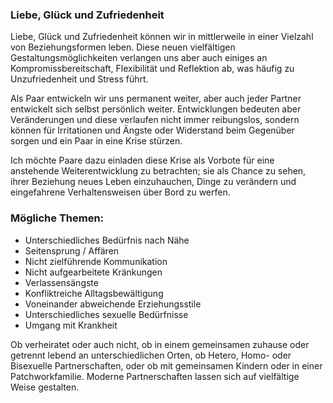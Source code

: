 ### Liebe, Glück und Zufriedenheit

Liebe, Glück und Zufriedenheit können wir in mittlerweile in einer Vielzahl von Beziehungsformen leben. Diese neuen vielfältigen Gestaltungsmöglichkeiten verlangen uns aber auch einiges an Kompromissbereitschaft, Flexibilität und Reflektion ab, was häufig zu Unzufriedenheit und Stress führt.

Als Paar entwickeln wir uns permanent weiter, aber auch jeder Partner entwickelt sich  selbst persönlich weiter.  Entwicklungen bedeuten aber Veränderungen und diese verlaufen nicht immer reibungslos, sondern können für Irritationen und Ängste oder Widerstand beim Gegenüber sorgen und ein Paar in eine Krise stürzen.

Ich möchte Paare dazu einladen diese Krise als Vorbote für eine anstehende Weiterentwicklung zu betrachten; sie als Chance zu sehen, ihrer Beziehung neues Leben einzuhauchen, Dinge zu verändern und eingefahrene Verhaltensweisen über Bord zu werfen.

### Mögliche Themen:

* Unterschiedliches Bedürfnis nach Nähe
* Seitensprung / Affären
* Nicht zielführende Kommunikation
* Nicht aufgearbeitete Kränkungen
* Verlassensängste
* Konfliktreiche Alltagsbewältigung
* Voneinander abweichende Erziehungsstile
* Unterschiedliches sexuelle Bedürfnisse
* Umgang mit Krankheit

Ob verheiratet oder auch nicht, ob in einem gemeinsamen zuhause oder getrennt lebend an unterschiedlichen Orten, ob Hetero, Homo- oder Bisexuelle Partnerschaften, oder ob mit gemeinsamen Kindern oder in einer Patchworkfamilie. Moderne Partnerschaften lassen sich auf vielfältige Weise gestalten.
